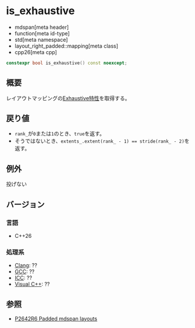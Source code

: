 # is_exhaustive
* mdspan[meta header]
* function[meta id-type]
* std[meta namespace]
* layout_right_padded::mapping[meta class]
* cpp26[meta cpp]

```cpp
constexpr bool is_exhaustive() const noexcept;
```

## 概要
レイアウトマッピングの[Exhaustive特性](../../LayoutMapping.md)を取得する。

## 戻り値
- `rank_`が`0`または`1`のとき、`true`を返す。
- そうではないとき、`extents_.extent(rank_ - 1) == stride(rank_ - 2)`を返す。


## 例外
投げない


## バージョン
### 言語
- C++26

### 処理系
- [Clang](/implementation.md#clang): ??
- [GCC](/implementation.md#gcc): ??
- [ICC](/implementation.md#icc): ??
- [Visual C++](/implementation.md#visual_cpp): ??


## 参照
- [P2642R6 Padded mdspan layouts](https://www.open-std.org/jtc1/sc22/wg21/docs/papers/2024/p2642r6.pdf)
